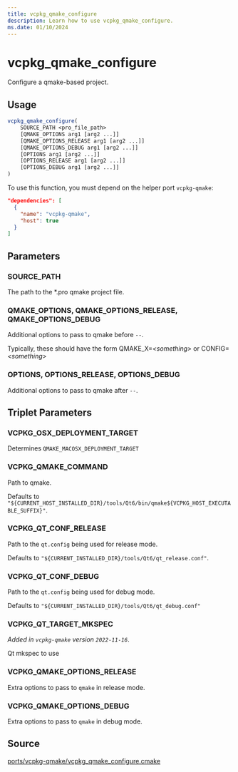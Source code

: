 ```yaml
---
title: vcpkg_qmake_configure
description: Learn how to use vcpkg_qmake_configure.
ms.date: 01/10/2024
---
```

# vcpkg_qmake_configure

Configure a qmake-based project.

## Usage

```cmake
vcpkg_qmake_configure(
    SOURCE_PATH <pro_file_path>
    [QMAKE_OPTIONS arg1 [arg2 ...]]
    [QMAKE_OPTIONS_RELEASE arg1 [arg2 ...]]
    [QMAKE_OPTIONS_DEBUG arg1 [arg2 ...]]
    [OPTIONS arg1 [arg2 ...]]
    [OPTIONS_RELEASE arg1 [arg2 ...]]
    [OPTIONS_DEBUG arg1 [arg2 ...]]
)
```

To use this function, you must depend on the helper port `vcpkg-qmake`:

```json
"dependencies": [
  {
    "name": "vcpkg-qmake",
    "host": true
  }
]
```

## Parameters

### SOURCE_PATH

The path to the *.pro qmake project file.

### QMAKE_OPTIONS, QMAKE_OPTIONS_RELEASE, QMAKE_OPTIONS_DEBUG

Additional options to pass to qmake before `--`.

Typically, these should have the form QMAKE_X=_\<something\>_ or CONFIG=_\<something\>_

### OPTIONS, OPTIONS_RELEASE, OPTIONS_DEBUG

Additional options to pass to qmake after `--`.

## Triplet Parameters

### VCPKG_OSX_DEPLOYMENT_TARGET

Determines `QMAKE_MACOSX_DEPLOYMENT_TARGET`

### VCPKG_QMAKE_COMMAND

Path to qmake.

Defaults to `"${CURRENT_HOST_INSTALLED_DIR}/tools/Qt6/bin/qmake${VCPKG_HOST_EXECUTABLE_SUFFIX}"`.

### VCPKG_QT_CONF_RELEASE

Path to the `qt.config` being used for release mode.

Defaults to `"${CURRENT_INSTALLED_DIR}/tools/Qt6/qt_release.conf"`.

### VCPKG_QT_CONF_DEBUG

Path to the `qt.config` being used for debug mode.

Defaults to `"${CURRENT_INSTALLED_DIR}/tools/Qt6/qt_debug.conf"`

### VCPKG_QT_TARGET_MKSPEC

_Added in `vcpkg-qmake` version `2022-11-16`_.

Qt mkspec to use

### VCPKG_QMAKE_OPTIONS_RELEASE

Extra options to pass to `qmake` in release mode.

### VCPKG_QMAKE_OPTIONS_DEBUG

Extra options to pass to `qmake` in debug mode.

## Source

[ports/vcpkg-qmake/vcpkg\_qmake\_configure.cmake](https://github.com/Microsoft/vcpkg/blob/master/ports/vcpkg-qmake/vcpkg_qmake_configure.cmake)

